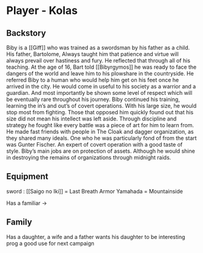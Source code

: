 # Player - Kolas
## Backstory
Biby is a [[Giff]] who was trained as a swordsman by his father as a child. His father, Bartolome, Always taught him that patience and virtue will always prevail over hastiness and fury. He reflected that through all of his teaching. At the age of 16, Bart told [[Bibyrgymos]] he was ready to face the dangers of the world and leave him to his plowshare in the countryside. He referred Biby to a human who would help him get on his feet once he arrived in the city. He would come in useful to his society as a warrior and a guardian. And most importantly be shown some level of respect which will be eventually rare throughout his journey. Biby continued his training, learning the in’s and out’s of covert operations. With his large size, he would stop most from fighting. Those that opposed him quickly found out that his size did not mean his intellect was left aside. Through discipline and strategy he fought like every battle was a piece of art for him to learn from. He made fast friends with people in The Cloak and dagger organization, as they shared many ideals. One who he was particularly fond of from the start was Gunter Fischer. An expert of covert operation with a good taste of style. Biby’s main jobs are on protection of assets. Although he would shine in destroying the remains of organizations through midnight raids.

## Equipment 
sword : [[Saigo no Iki]] = Last Breath
Armor Yamahada = Mountainside

Has a familiar ->
## Family 
Has a daughter, a wife and a father 
wants his daughter to be interesting prog a good use for next campaign




